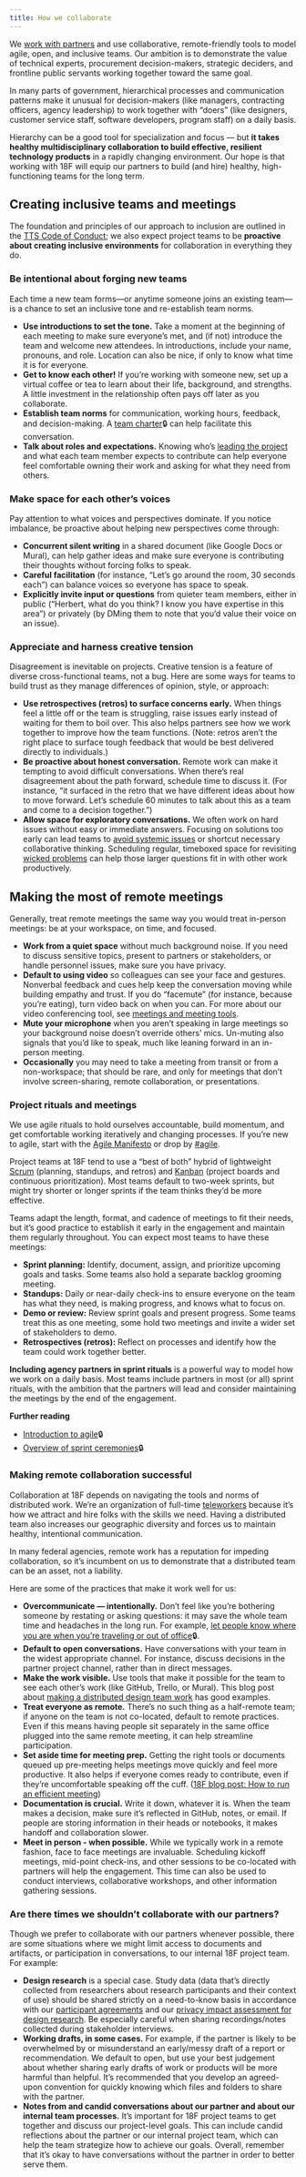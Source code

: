 ```yaml
---
title: How we collaborate
---
```


We [work with partners]({{site.baseurl}}/how-we-relate-to-partners/) and use collaborative, remote-friendly tools to model agile, open, and inclusive teams.  Our ambition is to demonstrate the value of technical experts, procurement decision-makers, strategic deciders, and frontline public servants working together toward the same goal.

In many parts of government, hierarchical processes and communication patterns make it unusual for decision-makers (like managers, contracting officers, agency leadership) to work together with “doers” (like designers, customer service staff, software developers, program staff) on a daily basis.

Hierarchy can be a good tool for specialization and focus — but **it takes healthy multidisciplinary collaboration to build effective, resilient technology products** in a rapidly changing environment. Our hope is that working with 18F will equip our partners to build (and hire) healthy, high-functioning teams for the long term.

## Creating inclusive teams and meetings
The foundation and principles of our approach to inclusion are outlined in the [TTS Code of Conduct](https://github.com/18F/code-of-conduct/blob/master/code-of-conduct.md); we also expect project teams to be **proactive about creating inclusive environments** for collaboration in everything they do.

### Be intentional about forging new teams
Each time a new team forms—or anytime someone joins an existing team—is a chance to set an inclusive tone and re-establish team norms.
* **Use introductions to set the tone.** Take a moment at the beginning of each meeting to make sure everyone’s met, and (if not) introduce the team and welcome new attendees. In introductions, include your name, pronouns, and role. Location can also be nice, if only to know what time it is for everyone.
* **Get to know each other!** If you’re working with someone new, set up a virtual coffee or tea to learn about their life, background, and strengths. A little investment in the relationship often pays off later as you collaborate.
* **Establish team norms** for communication, working hours, feedback, and decision-making. A [team charter](https://docs.google.com/document/d/1J8MqOA-JkLKzSFTVxeXDQub7ZTsWuNq5nOZ_ACICdig/edit#):lock: can help facilitate this conversation.
* **Talk about roles and expectations.** Knowing who’s [leading the project]({{site.baseurl}}/leading-projects/) and what each team member expects to contribute can help everyone feel comfortable owning their work and asking for what they need from others.

### Make space for each other’s voices
Pay attention to what voices and perspectives dominate. If you notice imbalance, be proactive about helping new perspectives come through:
* **Concurrent silent writing** in a shared document (like Google Docs or Mural), can help gather ideas and make sure everyone is contributing their thoughts without forcing folks to speak.
* **Careful facilitation** (for instance, “Let’s go around the room, 30 seconds each”) can balance voices so everyone has space to speak.
* **Explicitly invite input or questions** from quieter team members, either in public (“Herbert, what do you think? I know you have expertise in this area”) or privately (by DMing them to note that you’d value their voice on an issue).

### Appreciate and harness creative tension
Disagreement is inevitable on projects. Creative tension is a feature of diverse cross-functional teams, not a bug. Here are some ways for teams to build trust as they manage differences of opinion, style, or approach:
* **Use retrospectives (retros) to surface concerns early.** When things feel a little off or the team is struggling, raise issues early instead of waiting for them to boil over. This also helps partners see how we work together to improve how the team functions. (Note: retros aren’t the right place to surface tough feedback that would be best delivered directly to individuals.)
* **Be proactive about honest conversation.** Remote work can make it tempting to avoid difficult conversations. When there’s real disagreement about the path forward, schedule time to discuss it. (For instance, “it surfaced in the retro that we have different ideas about how to move forward. Let’s schedule 60 minutes to talk about this as a team and come to a decision together.”)
* **Allow space for exploratory conversations.** We often work on hard issues without easy or immediate answers. Focusing on solutions too early can lead teams to [avoid systemic issues](https://nonprofitaf.com/2019/04/solutions-privilege-how-privilege-shapes-the-expectations-of-solutions-and-why-its-bad-for-our-work-addressing-systemic-injustice/) or shortcut necessary collaborative thinking. Scheduling regular, timeboxed space for revisiting [wicked problems](https://en.wikipedia.org/wiki/Wicked_problem) can help those larger questions fit in with other work productively.

## Making the most of remote meetings
Generally, treat remote meetings the same way you would treat in-person meetings: be at your workspace, on time, and focused.
* **Work from a quiet space** without much background noise. If you need to discuss sensitive topics, present to partners or stakeholders, or handle personnel issues, make sure you have privacy.
* **Default to using video** so colleagues can see your face and gestures. Nonverbal feedback and cues help keep the conversation moving while building empathy and trust. If you do “facemute” (for instance, because you’re eating), turn video back on when you can. For more about our video conferencing tool, see [meetings and meeting tools]({{site.baseurl}}/meetings-and-meeting-tools/).
* **Mute your microphone** when you aren’t speaking in large meetings so your background noise doesn’t override others’ mics. Un-muting also signals that you’d like to speak, much like leaning forward in an in-person meeting.
* **Occasionally** you may need to take a meeting from transit or from a non-workspace; that should be rare, and only for meetings that don’t involve screen-sharing, remote collaboration, or presentations.

### Project rituals and meetings
We use agile rituals to hold ourselves accountable, build momentum, and get comfortable working iteratively and changing processes. If you’re new to agile, start with the [Agile Manifesto](http://agilemanifesto.org/) or drop by [#agile](https://gsa-tts.slack.com/messages/agile/).

Project teams at 18F tend to use a “best of both” hybrid of lightweight [Scrum](https://www.scrum.org/resources/what-is-scrum) (planning, standups, and retros) and [Kanban](https://drive.google.com/file/d/0B0Qfvc1P_XBFVk5rM2tGcDBoUjQ/view) (project boards and continuous prioritization). Most teams default to two-week sprints, but might try shorter or longer sprints if the team thinks they’d be more effective.

Teams adapt the length, format, and cadence of meetings to fit their needs, but it’s good practice to establish it early in the engagement and maintain them regularly throughout. You can expect most teams to have these meetings:
* **Sprint planning:** Identify, document, assign, and prioritize upcoming goals and tasks. Some teams also hold a separate backlog grooming meeting.
* **Standups:** Daily or near-daily check-ins to ensure everyone on the team has what they need, is making progress, and knows what to focus on.
* **Demo or review:** Review sprint goals and present progress. Some teams treat this as one meeting, some hold two meetings and invite a wider set of stakeholders to demo.
* **Retrospectives (retros):** Reflect on processes and identify how the team could work together better.

**Including agency partners in sprint rituals** is a powerful way to model how we work on a daily basis. Most teams include partners in most (or all) sprint rituals, with the ambition that the partners will lead and consider maintaining the meetings by the end of the engagement.

**Further reading**
* [Introduction to agile](https://docs.google.com/presentation/d/1492vzbeA2xXsajOYEugn3CzfRIZ3rCkrqQZ8F3_m8GM/edit#):lock:
* [Overview of sprint ceremonies](https://docs.google.com/presentation/d/1OyU8-PL4-iQ9P_K21OWuoYYgLdWTDSSOuGvehIzpfVk/edit#):lock:

### Making remote collaboration successful
Collaboration at 18F depends on navigating the tools and norms of distributed work. We’re an organization of full-time [teleworkers]({{site.baseurl}}/telework/#if-you-work-a-full-time-telework-schedule-often-called-virtual-or-remote-you) because it’s how we attract and hire folks with the skills we need. Having a distributed team also increases our geographic diversity and forces us to maintain healthy, intentional communication.

In many federal agencies, remote work has a reputation for impeding collaboration, so it’s incumbent on us to demonstrate that a distributed team can be an asset, not a liability. 

Here are some of the practices that make it work well for us:
* **Overcommunicate — intentionally.** Don’t feel like you’re bothering someone by restating or asking questions: it may save the whole team time and headaches in the long run. For example, [let people know where you are when you’re traveling or out of office](https://docs.google.com/document/d/1qgA-vEQ1_t5plPCAs1aCOAjK0RXQzka2hHSVhoa6v5o/edit):lock:.
* **Default to open conversations.** Have conversations with your team in the widest appropriate channel. For instance, discuss decisions in the partner project channel, rather than in direct messages.
* **Make the work visible.** Use tools that make it possible for the team to see each other’s work (like GitHub, Trello, or Mural). This blog post about [making a distributed design team work](https://18f.gsa.gov/2016/04/27/making-a-distributed-design-team-work/) has good examples.
* **Treat everyone as remote.** There’s no such thing as a half-remote team; if anyone on the team is not co-located, default to remote practices. Even if this means having people sit separately in the same office plugged into the same remote meeting, it can help streamline participation. 
* **Set aside time for meeting prep.** Getting the right tools or documents queued up pre-meeting helps meetings move quickly and feel more productive. It also helps if everyone comes ready to contribute, even if they’re uncomfortable speaking off the cuff. ([18F blog post: How to run an efficient meeting](https://18f.gsa.gov/2016/12/14/how-to-run-an-efficient-meeting/))
* **Documentation is crucial.** Write it down, whatever it is. When the team makes a decision, make sure it’s reflected in GitHub, notes, or email. If people are storing information in their heads or notebooks, it makes handoff and collaboration slower.
* **Meet in person - when possible.**  While we typically work in a remote fashion, face to face meetings are invaluable.  Scheduling kickoff meetings, mid-point check-ins, and other sessions to be co-located with partners will help the engagement.  This time can also be used to conduct interviews, collaborative workshops, and other information gathering sessions.  

### Are there times we shouldn’t collaborate with our partners?
Though we prefer to collaborate with our partners whenever possible, there are some situations where we might limit access to documents and artifacts, or participation in conversations, to our internal 18F project team. For example:
* **Design research** is a special case. Study data (data that’s directly collected from researchers about research participants and their context of use) should be shared strictly on a need-to-know basis in accordance with our [participant agreements](https://methods.18f.gov/participant-agreement/) and our [privacy impact assessment for design research](https://www.gsa.gov/cdnstatic/20181022%20-%20Design%20Research%20PIA_posted%20version.pdf). Be especially careful when sharing recordings/notes collected during stakeholder interviews.
* **Working drafts, in some cases.** For example, if the partner is likely to be overwhelmed by or misunderstand an early/messy draft of a report or recommendation. We default to open, but use your best judgement about whether sharing early drafts of work or products will be more harmful than helpful. It’s recommended that you develop an agreed-upon convention for quickly knowing which files and folders to share with the partner.
* **Notes from and candid conversations about our partner and about our internal team processes.** It’s important for 18F project teams to get together and discuss our project-level goals.  This can include candid reflections about the partner or our internal project team, which can help the team strategize how to achieve our goals. Overall, remember that it’s okay to have conversations without the partner in order to better serve them.
